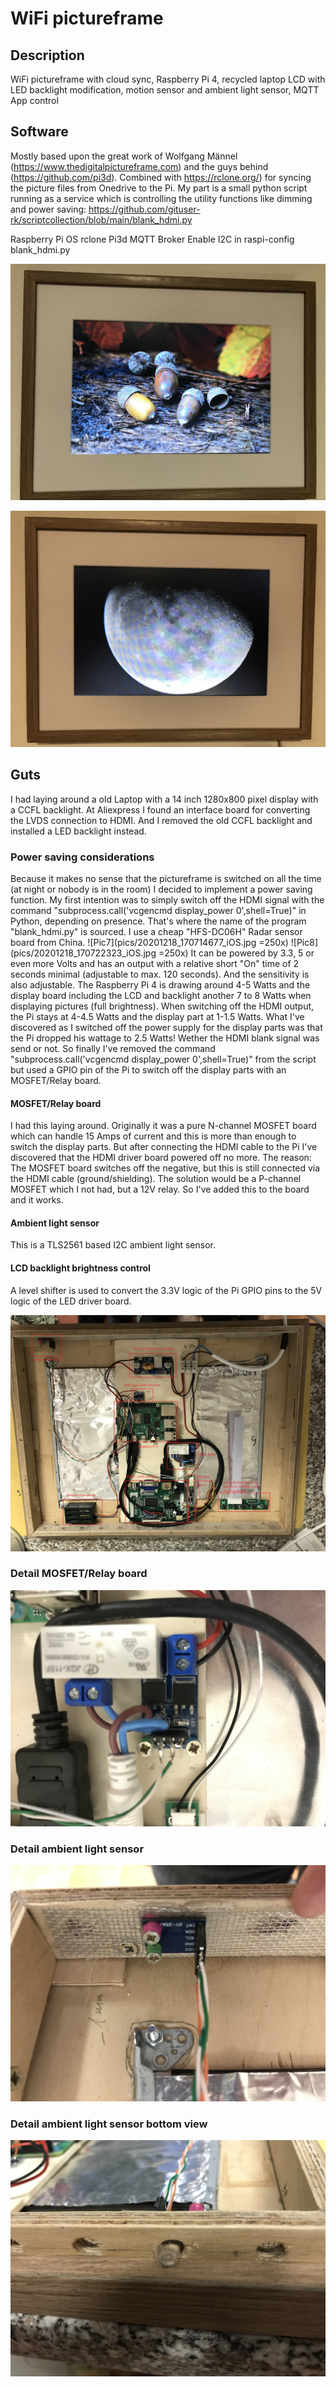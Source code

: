 # WiFi pictureframe
## Description
WiFi pictureframe with cloud sync, Raspberry Pi 4, recycled laptop LCD with LED backlight modification, motion sensor and ambient light sensor, MQTT App control

## Software
Mostly based upon the great work of Wolfgang Männel (https://www.thedigitalpictureframe.com) and the guys behind (https://github.com/pi3d).
Combined with https://rclone.org/) for syncing the picture files from Onedrive to the Pi.
My part is a small python script running as a service which is controlling the utility functions like dimming and power saving: https://github.com/gituser-rk/scriptcollection/blob/main/blank_hdmi.py

Raspberry Pi OS
rclone
Pi3d
MQTT Broker
Enable I2C in raspi-config
blank_hdmi.py

![Pic0](pics/20201218_154244087_iOS.jpg)


![Pic1](pics/20201218_154317328_iOS.jpg)

## Guts

I had laying around a old Laptop with a 14 inch 1280x800 pixel display with a CCFL backlight. At Aliexpress I found an interface board for converting the LVDS connection to HDMI.
And I removed the old CCFL backlight and installed a LED backlight instead.

### Power saving considerations
Because it makes no sense that the pictureframe is switched on all the time (at night or nobody is in the room) I decided to implement a power saving function. 
My first intention was to simply switch off the HDMI signal with the command "subprocess.call('vcgencmd display_power 0',shell=True)" in Python, depending on presence. That's where the name of the program "blank_hdmi.py" is sourced. I use a cheap "HFS-DC06H" Radar sensor board from China. 
![Pic7](pics/20201218_170714677_iOS.jpg =250x)
![Pic8](pics/20201218_170722323_iOS.jpg =250x)
It can be powered by 3.3, 5 or even more Volts and has an output with a relative short "On" time of 2 seconds minimal (adjustable to max. 120 seconds). And the sensitivity is also adjustable.
The Raspberry Pi 4 is drawing around 4-5 Watts and the display board including the LCD and backlight another 7 to 8 Watts when displaying pictures (full brightness).
When switching off the HDMI output, the Pi stays at 4-4.5 Watts and the display part at 1-1.5 Watts.
What I've discovered as I switched off the power supply for the display parts was that the Pi dropped his wattage to 2.5 Watts! Wether the HDMI blank signal was send or not.
So finally I've removed the command "subprocess.call('vcgencmd display_power 0',shell=True)" from the script but used a GPIO pin of the Pi to switch off the display parts with an MOSFET/Relay board.

#### MOSFET/Relay board
I had this laying around. Originally it was a pure N-channel MOSFET board which can handle 15 Amps of current and this is more than enough to switch the display parts. But after connecting the HDMI cable to the Pi I've discovered that the HDMI driver board powered off no more. The reason: The MOSFET board switches off the negative, but this is still connected via the HDMI cable (ground/shielding). The solution would be a P-channel MOSFET which I not had, but a 12V relay. So I've added this to the board and it works.

#### Ambient light sensor
This is a TLS2561 based I2C ambient light sensor.

#### LCD backlight brightness control
A level shifter is used to convert the 3.3V logic of the Pi GPIO pins to the 5V logic of the LED driver board.

![Pic2](pics/20201218_151826276_iOS_label.jpg)

### Detail MOSFET/Relay board
![Pic4](pics/20201218_151835200_iOS.jpg)
### Detail ambient light sensor
![Pic5](pics/20201218_151850489_iOS.jpg)
### Detail ambient light sensor bottom view
![Pic6](pics/20201218_151908645_iOS.jpg)



